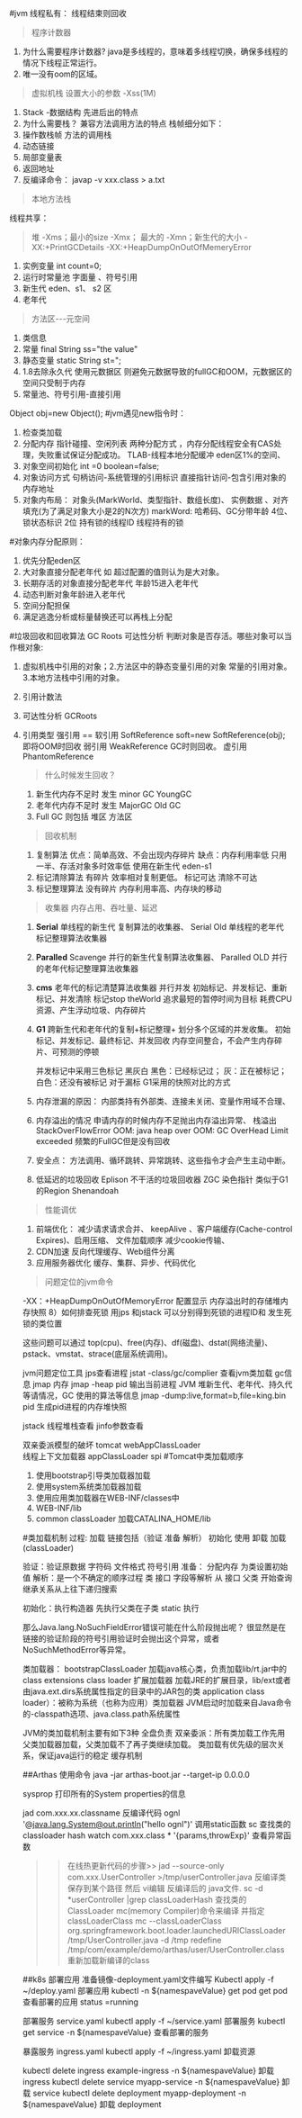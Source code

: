#jvm
线程私有： 线程结束则回收
>程序计数器
1. 为什么需要程序计数器?
    java是多线程的，意味着多线程切换，确保多线程的情况下线程正常运行。
2. 唯一没有oom的区域。
>虚拟机栈  设置大小的参数 -Xss(1M)
1. Stack -数据结构  先进后出的特点
2. 为什么需要栈？
    兼容方法调用方法的特点 
    栈帧细分如下：
3. 操作数栈帧  方法的调用栈
4. 动态链接
5. 局部变量表
6. 返回地址
7. 反编译命令： javap -v xxx.class > a.txt
>本地方法栈

线程共享：
>堆   -Xms；最小的size  -Xmx； 最大的  -Xmn；新生代的大小  -XX:+PrintGCDetails -XX:+HeapDumpOnOutOfMemeryError
1. 实例变量 int count=0;
2. 运行时常量池   字面量 、符号引用
3. 新生代  eden、s1、 s2 区
4. 老年代 

>方法区---元空间
1. 类信息
2. 常量  final String ss="the value"
3. 静态变量 static String st=";
4. 1.8去除永久代 使用元数据区 则避免元数据导致的fullGC和OOM，元数据区的空间只受制于内存
5. 常量池、符号引用-直接引用

Object obj=new Object(); 
#jvm遇见new指令时：
1. 检查类加载
2. 分配内存   指针碰撞、空闲列表 两种分配方式 ，内存分配线程安全有CAS处理，失败重试保证分配成功。
    TLAB-线程本地分配缓冲 eden区1%的空间、 
3. 对象空间初始化   int =0  boolean=false;  
4. 对象访问方式 句柄访问-系统管理的引用标识  直接指针访问-包含引用对象的内存地址
5. 对象内布局： 对象头(MarkWorld、类型指针、数组长度)、  实例数据    、对齐填充(为了满足对象大小是2的N次方)
    markWord: 哈希码、GC分带年龄 4位、锁状态标识 2位 持有锁的线程ID 线程持有的锁
    
#对象内存分配原则：
1. 优先分配eden区
2. 大对象直接分配老年代  如 超过配置的值则认为是大对象。
3. 长期存活的对象直接分配老年代  年龄15进入老年代
4. 动态判断对象年龄进入老年代
5. 空间分配担保 
6. 满足逃逸分析或标量替换还可以再栈上分配

#垃圾回收和回收算法
GC Roots 可达性分析  判断对象是否存活。哪些对象可以当作根对象:  
1. 虚拟机栈中引用的对象；2.方法区中的静态变量引用的对象  常量的引用对象。  3.本地方法栈中引用的对象。

1. 引用计数法
2. 可达性分析 GCRoots
3. 引用类型
强引用 ==
软引用 SoftReference<Object> soft=new SoftReference(obj);  即将OOM时回收
弱引用 WeakReference   GC时则回收。
虚引用 PhantomReference
>什么时候发生回收？
1. 新生代内存不足时 发生 minor GC  YoungGC
2. 老年代内存不足时 发生 MajorGC   Old GC  
3. Full GC 则包括 堆区 方法区 
> 回收机制
1. 复制算法
    优点：简单高效、不会出现内存碎片   缺点：内存利用率低 只用一半、存活对象多时效率低
    使用在新生代 eden-s1
2. 标记清除算法
   有碎片 效率相对复制更低。 标记可达 清除不可达
3. 标记整理算法
   没有碎片 内存利用率高、内存块的移动
>收集器  内存占用、吞吐量、延迟
 1. **Serial** 单线程的新生代 复制算法的收集器、  Serial Old 单线程的老年代 标记整理算法收集器
 2. **Paralled** Scavenge 并行的新生代复制算法收集器、  Paralled OLD  并行的老年代标记整理算法收集器
 3. **cms** 老年代的标记清楚算法收集器 并行并发
    初始标记、并发标记、重新标记、并发清除   标记stop theWorld  追求最短的暂停时间为目标
    耗费CPU资源、产生浮动垃圾、内存碎片
 4. **G1** 跨新生代和老年代的复制+标记整理+ 划分多个区域的并发收集。 
    初始标记、并发标记、最终标记、并发回收
    内存空间整合，不会产生内存碎片、可预测的停顿 
    
    并发标记中采用三色标记 黑灰白
    黑色：已经标记过； 灰：正在被标记；白色：还没有被标记
    对于漏标 G1采用的快照对比的方式
    
     
 5. 内存泄漏的原因：
    内部类持有外部类、连接未关闭、变量作用域不合理、
 6. 内存溢出的情况
    申请内存的时候内存不足抛出内存溢出异常、
    栈溢出 StackOverFlowError
    OOM: java heap over 
    OOM: GC OverHead Limit exceeded 频繁的FullGC但是没有回收
 7. 安全点： 方法调用、循环跳转、异常跳转、这些指令才会产生主动中断。
 8.  低延迟的垃圾回收
    Eplison 不干活的垃圾回收器
    ZGC  染色指针  类似于G1的Region
    Shenandoah
   

 >性能调优
 1. 前端优化： 减少请求请求合并、  keepAlive 、客户端缓存(Cache-control Expires)、启用压缩、 文件加载顺序
            减少cookie传输、
 2. CDN加速  反向代理缓存、Web组件分离
 3. 应用服务器优化
    缓存、集群、异步、代码优化
    
>问题定位的jvm命令

-XX：+HeapDumpOnOutOfMemoryError  配置显示 内存溢出时的存储堆内存快照
8）如何排查死锁
用jps 和jstack  可以分别得到死锁的进程ID和 发生死锁的类位置   
 
这些问题可以通过 top(cpu)、free(内存)、df(磁盘)、dstat(网络流量)、pstack、vmstat、strace(底层系统调用)。

jvm问题定位工具
jps查看进程
jstat -class/gc/complier 查看jvm类加载 gc信息
jmap 内存  jmap -heap pid 输出当前进程 JVM 堆新生代、老年代、持久代等请情况，GC 使用的算法等信息
jmap -dump:live,format=b,file=king.bin pid  生成pid进程的内存堆快照

jstack 线程堆栈查看
jinfo参数查看

双亲委派模型的破坏
tomcat webAppClassLoader    
线程上下文加载器 appClassLoader 
spi
#Tomcat中类加载顺序
1. 使用bootstrap引导类加载器加载
2. 使用system系统类加载器加载
3. 使用应用类加载器在WEB-INF/classes中
4. WEB-INF/lib
5. common classLoader 加载CATALINA_HOME/lib


#类加载机制 
过程:   加载 链接包括（验证 准备 解析）  初始化  使用 卸载
加载 (classLoader)  

验证：验证原数据 字符码  文件格式 符号引用
准备： 分配内存 为类设置初始值
解析：是一个不确定的顺序过程  类 接口 字段等解析 从 接口 父类 开始查询   继承关系从上往下递归搜索

初始化：执行构造器 先执行父类在子类 static 执行 

那么Java.lang.NoSuchFieldError错误可能在什么阶段抛出呢？
很显然是在链接的验证阶段的符号引用验证时会抛出这个异常，或者NoSuchMethodError等异常。

类加载器：
bootstrapClassLoader   加载java核心类，负责加载lib/rt.jar中的class
extensions class loader 扩展加载器 加载JRE的扩展目录，lib/ext或者由java.ext.dirs系统属性指定的目录中的JAR包的类
application class loader）：被称为系统（也称为应用）类加载器  JVM启动时加载来自Java命令的-classpath选项、java.class.path系统属性

JVM的类加载机制主要有如下3种
全盘负责
双亲委派：所有类加载工作先用父类加载器加载，父类加载不了再子类继续加载。
类加载有优先级的层次关系，保证java运行的稳定
缓存机制
 
##Arthas 使用命令
java -jar arthas-boot.jar --target-ip 0.0.0.0

sysprop 打印所有的System properties的信息

jad com.xxx.xx.classname  反编译代码
ognl '@java.lang.System@out.println("hello ognl")'  调用static函数
sc 查找类的 classloader hash
watch com.xxx.class * '{params,throwExp}'   查看异常函数
>>在线热更新代码的步骤>>
jad --source-only com.xxx.UserController >/tmp/userController.java 反编译类保存到某个路径
然后 vi编辑 反编译后的 java文件.
sc -d *userController |grep classLoaderHash 查找类的ClassLoader
mc(memory Compiler)命令来编译 并指定classLoaderClass
mc --classLoaderClass org.springframework.boot.loader.launchedURlClassLoader /tmp/UserController.java -d /tmp
redefine /tmp/com/example/demo/arthas/user/UserController.class 重新加载新编译的class
>
>
##k8s  部署应用
准备镜像-deployment.yaml文件编写
Kubectl apply -f ~/deploy.yaml 部署应用
kubectl -n ${namespaveValue} get pod get pod 查看部署的应用 status =running

部署服务
service.yaml
kubectl apply -f ~/service.yaml  部署服务
kubectl get service -n  ${namespaveValue}  查看部署的服务

暴露服务
ingress.yaml
kubectl apply -f ~/ingress.yaml
卸载资源

kubectl delete ingress example-ingress -n ${namespaveValue}  卸载 ingress
kubectl delete service myapp-service -n ${namespaveValue}  卸载 service
kubectl delete deployment myapp-deployment -n  ${namespaveValue} 卸载 deployment













